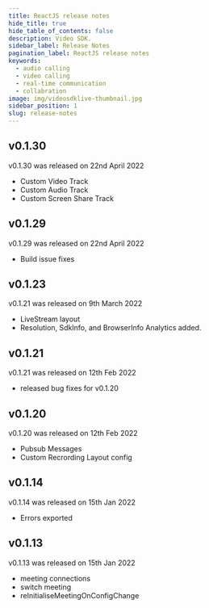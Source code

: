 ```yaml
---
title: ReactJS release notes
hide_title: true
hide_table_of_contents: false
description: Video SDK.
sidebar_label: Release Notes
pagination_label: ReactJS release notes
keywords:
  - audio calling
  - video calling
  - real-time communication
  - collabration
image: img/videosdklive-thumbnail.jpg
sidebar_position: 1
slug: release-notes
---
```


## v0.1.30

v0.1.30 was released on 22nd April 2022

- Custom Video Track
- Custom Audio Track
- Custom Screen Share Track

## v0.1.29

v0.1.29 was released on 22nd April 2022

- Build issue fixes

## v0.1.23

v0.1.21 was released on 9th March 2022

- LiveStream layout
- Resolution, SdkInfo, and BrowserInfo Analytics added.

## v0.1.21

v0.1.21 was released on 12th Feb 2022

- released bug fixes for v0.1.20

## v0.1.20

v0.1.20 was released on 12th Feb 2022

- Pubsub Messages
- Custom Recrording Layout config

## v0.1.14

v0.1.14 was released on 15th Jan 2022

- Errors exported

## v0.1.13

v0.1.13 was released on 15th Jan 2022

- meeting connections
- switch meeting
- reInitialiseMeetingOnConfigChange
